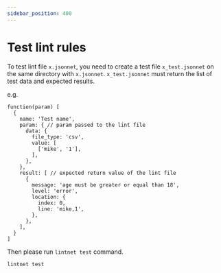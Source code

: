 ```yaml
---
sidebar_position: 400
---
```


# Test lint rules

To test lint file `x.jsonnet`, you need to create a test file `x_test.jsonnet` on the same directory with `x.jsonnet`.
`x_test.jsonnet` must return the list of test data and expected results.

e.g.

```jsonnet
function(param) [
  {
    name: 'Test name',
    param: { // param passed to the lint file
      data: {
        file_type: 'csv',
        value: [
          ['mike', '1'],
        ],
      },
    },
    result: [ // expected return value of the lint file
      {
        message: 'age must be greater or equal than 18',
        level: 'error',
        location: {
          index: 0,
          line: 'mike,1',
        },
      },
    ],
  }
]
```

Then please run `lintnet test` command.

```sh
lintnet test
```
